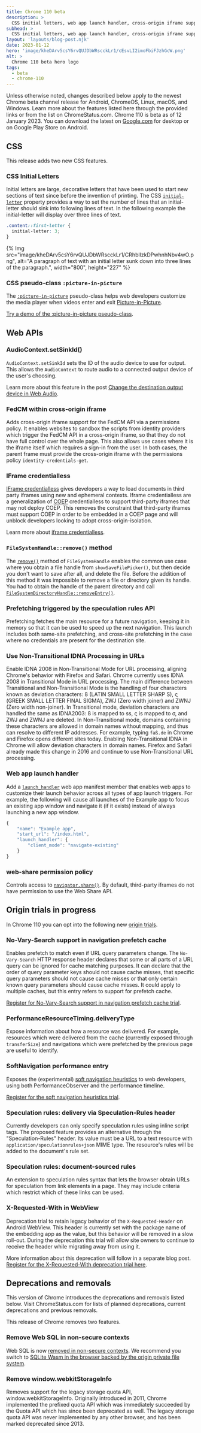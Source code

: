 ```yaml
---
title: Chrome 110 beta
description: >
  CSS initial letters, web app launch handler, cross-origin iframe support for the FedCM API, and more.
subhead: >
  CSS initial letters, web app launch handler, cross-origin iframe support for the FedCM API, and more.
layout: 'layouts/blog-post.njk'
date: 2023-01-12
hero: 'image/kheDArv5csY6rvQUJDbWRscckLr1/cEsvLI2imoFbiFJzhGcW.png'
alt: >
  Chrome 110 beta hero logo
tags:
  - beta
  - chrome-110
---
```


Unless otherwise noted, changes described below apply to the newest Chrome beta channel release for Android, ChromeOS, Linux, macOS, and Windows. Learn more about the features listed here through the provided links or from the list on ChromeStatus.com. Chrome 110 is beta as of 12 January 2023. You can download the latest on [Google.com](https://www.google.com/chrome/beta/) for desktop or on Google Play Store on Android.

## CSS

This release adds two new CSS features.

### CSS Initial Letters

Initial letters are large, decorative letters that have been used to start new sections of text since before the invention of printing. The CSS [`initial-letter`](https://developer.mozilla.org/docs/Web/CSS/initial-letter) property provides a way to set the number of lines that an initial-letter should sink into following lines of text. In the following example the initial-letter will display over three lines of text.

```css
.content::first-letter {
  initial-letter: 3;
}
```

{% Img src="image/kheDArv5csY6rvQUJDbWRscckLr1/CRhblIzkDPwhnhNbv4wO.png", alt="A paragraph of text with an initial letter sunk down into three lines of the paragraph.", width="800", height="227" %}

### CSS pseudo-class `:picture-in-picture`

The [`:picture-in-picture`](https://developer.mozilla.org/docs/Web/CSS/:picture-in-picture) pseudo-class helps web developers customize the media player when videos enter and exit [Picture-in-Picture](https://developer.mozilla.org/docs/Web/API/Picture-in-Picture_API).

[Try a demo of the :picture-in-picture pseudo-class](https://googlechrome.github.io/samples/picture-in-picture/css-pseudo-class).

## Web APIs

### AudioContext.setSinkId()

`AudioContext.setSinkId` sets the ID of the audio device to use for output. This allows the `AudioContext` to route audio to a connected output device of the user's choosing.

Learn more about this feature in the post [Change the destination output device in Web Audio](/blog/audiocontext-setsinkid/).

### FedCM within cross-origin iframe

Adds cross-origin iframe support for the FedCM API via a permissions policy. It enables websites to sandbox the scripts from identity providers which trigger the FedCM API in a cross-origin iframe, so that they do not have full control over the whole page. This also allows use cases where it is the iframe itself which requires a sign-in from the user. In both cases, the parent frame must provide the cross-origin iframe with the permissions policy `identity-credentials-get`.

### IFrame credentialless

[IFrame credentialless](https://developer.mozilla.org/docs/Web/Security/IFrame_credentialless) gives developers a way to load documents in third party iframes using new and ephemeral contexts. Iframe credentialless are a generalization of [COEP](https://developer.mozilla.org/docs/Web/HTTP/Headers/Cross-Origin-Embedder-Policy) credentialless to support third-party iframes that may not deploy COEP. This removes the constraint that third-party iframes must support COEP in order to be embedded in a COEP page and will unblock developers looking to adopt cross-origin-isolation.

Learn more about [iframe credentialless](/blog/iframe-credentialless).

### `FileSystemHandle::remove()` method

The [`remove()`](/articles/file-system-access/#deleting-a-file-or-folder-directly) method of `FileSystemHandle` enables the common use case where you obtain a file handle from `showSaveFilePicker()`, but then decide you don't want to save after all, and delete the file. Before the addition of this method it was impossible to remove a file or directory given its handle. You had to obtain the handle of the parent directory and call [`FileSystemDirectoryHandle::removeEntry()`](/articles/file-system-access/#deleting-files-and-folders-in-a-directory).

### Prefetching triggered by the speculation rules API

Prefetching fetches the main resource for a future navigation, keeping it in memory so that it can be used to speed up the next navigation. This launch includes both same-site prefetching, and cross-site prefetching in the case where no credentials are present for the destination site.

### Use Non-Transitional IDNA Processing in URLs

Enable IDNA 2008 in Non-Transitional Mode for URL processing, aligning Chrome's behavior with Firefox and Safari. Chrome currently uses IDNA 2008 in Transitional Mode in URL processing. The main difference between Transitional and Non-Transitional Mode is the handling of four characters known as deviation characters: ß (LATIN SMALL LETTER SHARP S), ς (GREEK SMALL LETTER FINAL SIGMA), ZWJ (Zero width joiner) and ZWNJ (Zero width non-joiner). In Transitional mode, deviation characters are handled the same as IDNA2003: ß is mapped to ss, ς is mapped to σ, and ZWJ and ZWNJ are deleted. In Non-Transitional mode, domains containing these characters are allowed in domain names without mapping, and thus can resolve to different IP addresses. For example, typing `faß.de` in Chrome and Firefox opens different sites today. Enabling Non-Transitional IDNA in Chrome will allow deviation characters in domain names. Firefox and Safari already made this change in 2016 and continue to use Non-Transitional URL processing.

### Web app launch handler

Add a [`launch_handler`](/docs/web-platform/launch-handler/) web app manifest member that enables web apps to customize their launch behavior across all types of app launch triggers. For example, the following will cause all launches of the Example app to focus an existing app window and navigate it (if it exists) instead of always launching a new app window.

```js
{
    "name": "Example app",
    "start_url": "/index.html",
    "launch_handler": {
        "client_mode": "navigate-existing"
    }
}
```

### web-share permission policy

Controls access to [`navigator.share()`](https://web.dev/articles/web-share). By default, third-party iframes do not have permission to use the Web Share API.

## Origin trials in progress

In Chrome 110 you can opt into the following new [origin trials](/docs/web-platform/origin-trials/).

### No-Vary-Search support in navigation prefetch cache

Enables prefetch to match even if URL query parameters change. The `No-Vary-Search` HTTP response header declares that some or all parts of a URL query can be ignored for cache matching purposes. It can declare that the order of query parameter keys should not cause cache misses, that specific query parameters should not cause cache misses or that only certain known query parameters should cause cache misses. It could apply to multiple caches, but this entry refers to support for prefetch cache.

[Register for No-Vary-Search support in navigation prefetch cache trial](/origintrials/#/register_trial/4146689356901384193).

### PerformanceResourceTiming.deliveryType

Expose information about how a resource was delivered. For example, resources which were delivered from the cache (currently exposed through `transferSize`) and navigations which were prefetched by the previous page are useful to identify.

### SoftNavigation performance entry

Exposes the (experimental) [soft navigation heuristics](https://github.com/WICG/soft-navigations) to web developers, using both PerformanceObserver and the performance timeline.

[Register for the soft navigation heuristics trial](/origintrials/#/register_trial/21392098230009857).

### Speculation rules: delivery via Speculation-Rules header

Currently developers can only specify speculation rules using inline script tags. The proposed feature provides an alternative through the "Speculation-Rules" header. Its value must be a URL to a text resource with `application/speculationrules+json` MIME type. The resource's rules will be added to the document's rule set.

### Speculation rules: document-sourced rules

An extension to speculation rules syntax that lets the browser obtain URLs for speculation from link elements in a page. They may include criteria which restrict which of these links can be used.

### X-Requested-With in WebView

Deprecation trial to retain legacy behavior of the `X-Requested-Header` on Android WebView. This header is currently set with the package name of the embedding app as the value, but this behavior will be removed in a slow roll-out. During the deprecation this trial will allow site owners to continue to receive the header while migrating away from using it.

More information about this deprecation will follow in a separate blog post. [Register for the X-Requested-With deprecation trial here](/origintrials/#/view_trial/1390486384950640641).

## Deprecations and removals

This version of Chrome introduces the deprecations and removals listed below. Visit ChromeStatus.com for lists of planned deprecations, current deprecations and previous removals.

This release of Chrome removes two features.

### Remove Web SQL in non-secure contexts

Web SQL is now [removed in non-secure contexts](/blog/deprecating-web-sql/). We recommend you switch to [SQLite Wasm in the browser backed by the origin private file system](/blog/sqlite-wasm-in-the-browser-backed-by-the-origin-private-file-system/).

### Remove window.webkitStorageInfo

Removes support for the legacy storage quota API, window.webkitStorageInfo. Originally introduced in 2011, Chrome implemented the prefixed quota API which was immediately succeeded by the Quota API which has since been deprecated as well. The legacy storage quota API was never implemented by any other browser, and has been marked deprecated since 2013.
